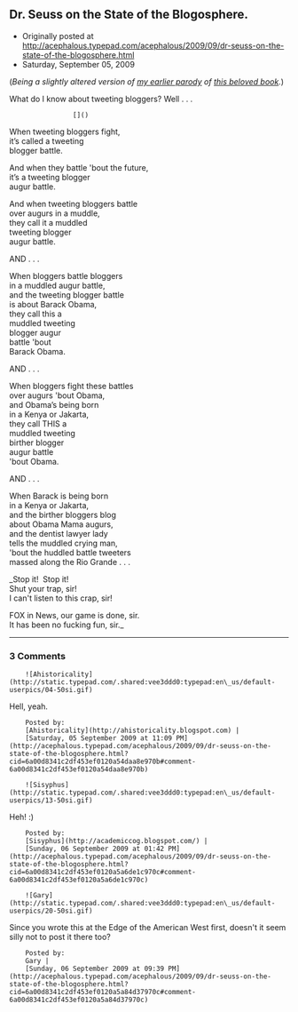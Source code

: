 ## Dr. Seuss on the State of the Blogosphere.

 * Originally posted at http://acephalous.typepad.com/acephalous/2009/09/dr-seuss-on-the-state-of-the-blogosphere.html
 * Saturday, September 05, 2009



(_Being a slightly altered version of [my earlier parody](http://edgeofthewest.wordpress.com/2009/09/04/historical-novels-underrated-or-no-are-only-ever-incidentally-historical/#comment-52554) of [this beloved book](http://ai.eecs.umich.edu/people/dreeves/Fox-In-Socks.txt)._)

What do I know about tweeting bloggers? Well . . .

		

					[]()
			

When tweeting bloggers fight,  
it’s called a tweeting   
blogger battle.  

And when they battle 'bout the future,  
it’s a tweeting blogger   
augur battle.  

And when tweeting bloggers battle   
over augurs in a muddle,  
they call it a muddled  
 tweeting blogger   
augur battle.  

AND . . .  

When bloggers battle bloggers  
in a muddled augur battle,  
and the tweeting blogger battle  
is about Barack Obama,  
they call this a   
muddled tweeting   
blogger augur  
battle 'bout   
Barack Obama.  

AND . . .  

When bloggers fight these battles  
over augurs 'bout Obama,  
and Obama’s being born  
in a Kenya or Jakarta,  
they call THIS a   
muddled tweeting   
birther blogger   
augur battle   
'bout Obama.  

AND . . .  

When Barack is being born  
in a Kenya or Jakarta,  
and the birther bloggers blog  
about Obama Mama augurs,  
and the dentist lawyer lady  
tells the muddled crying man,  
'bout the huddled battle tweeters  
massed along the Rio Grande . . .  

_Stop it!  Stop it!  
Shut your trap, sir!  
I can't listen to this crap, sir!  

FOX in News, our game is done, sir.  
It has been no fucking fun, sir._
			

* * *

### 3 Comments 

		

                
[]()

	

		![Ahistoricality](http://static.typepad.com/.shared:vee3ddd0:typepad:en\_us/default-userpics/04-50si.gif)
	

	

		

Hell, yeah.

	

		Posted by:
		[Ahistoricality](http://ahistoricality.blogspot.com) |
		[Saturday, 05 September 2009 at 11:09 PM](http://acephalous.typepad.com/acephalous/2009/09/dr-seuss-on-the-state-of-the-blogosphere.html?cid=6a00d8341c2df453ef0120a54daa8e970b#comment-6a00d8341c2df453ef0120a54daa8e970b)

[]()

	

		![Sisyphus](http://static.typepad.com/.shared:vee3ddd0:typepad:en\_us/default-userpics/13-50si.gif)
	

	

		

Heh! :)

	

		Posted by:
		[Sisyphus](http://academiccog.blogspot.com/) |
		[Sunday, 06 September 2009 at 01:42 PM](http://acephalous.typepad.com/acephalous/2009/09/dr-seuss-on-the-state-of-the-blogosphere.html?cid=6a00d8341c2df453ef0120a5a6de1c970c#comment-6a00d8341c2df453ef0120a5a6de1c970c)

[]()

	

		![Gary](http://static.typepad.com/.shared:vee3ddd0:typepad:en\_us/default-userpics/20-50si.gif)
	

	

		

Since you wrote this at the Edge of the American West first, doesn't it seem silly not to post it there too?

	

		Posted by:
		Gary |
		[Sunday, 06 September 2009 at 09:39 PM](http://acephalous.typepad.com/acephalous/2009/09/dr-seuss-on-the-state-of-the-blogosphere.html?cid=6a00d8341c2df453ef0120a5a84d37970c#comment-6a00d8341c2df453ef0120a5a84d37970c)

		

        
